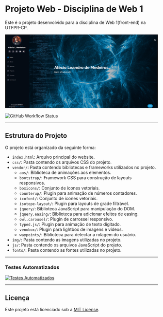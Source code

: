 # Projeto Web - Disciplina de Web 1

Este é o projeto desenvolvido para a disciplina de Web 1(front-end) na UTFPR-CP.

![Começo](https://github.com/AlexDeSaran/Portfolio/blob/main/assets/img/Capturar.PNG)

![GitHub Workflow Status](https://img.shields.io/github/actions/workflow/status/M4deN/Portfolio/ci.yml?label=Test%20Workflows&logo=GitHub&style=for-the-badge)
___

## Estrutura do Projeto

O projeto está organizado da seguinte forma:

- `index.html`: Arquivo principal do website.
- `css/`: Pasta contendo os arquivos CSS do projeto.
- `vendor/`: Pasta contendo bibliotecas e frameworks utilizados no projeto.
  - `aos/`: Biblioteca de animações aos elementos.
  - `bootstrap/`: Framework CSS para construção de layouts responsivos.
  - `boxicons/`: Conjunto de ícones vetoriais.
  - `counterup/`: Plugin para animação de números contadores.
  - `icofont/`: Conjunto de ícones vetoriais.
  - `isotope-layout/`: Plugin para layouts de grade filtrável.
  - `jquery/`: Biblioteca JavaScript para manipulação do DOM.
  - `jquery.easing/`: Biblioteca para adicionar efeitos de easing.
  - `owl.carousel/`: Plugin de carrossel responsivo.
  - `typed.js/`: Plugin para animação de texto digitado.
  - `venobox/`: Plugin para lightbox de imagens e vídeos.
  - `waypoints/`: Biblioteca para detectar a rolagem do usuário.
- `img/`: Pasta contendo as imagens utilizadas no projeto.
- `js/`: Pasta contendo os arquivos JavaScript do projeto.
- `fonts/`: Pasta contendo as fontes utilizadas no projeto.

___

### Testes Automatizados


[![Testes Automatizados](https://github.com/M4deN/Portfolio/assets/43422425/e13395e9-8c3a-4f30-8463-559ff551895e)](https://github.com/M4deN/Portfolio/assets/43422425/e13395e9-8c3a-4f30-8463-559ff551895e)


___

## Licença

Este projeto está licenciado sob a [MIT License](LICENSE).
